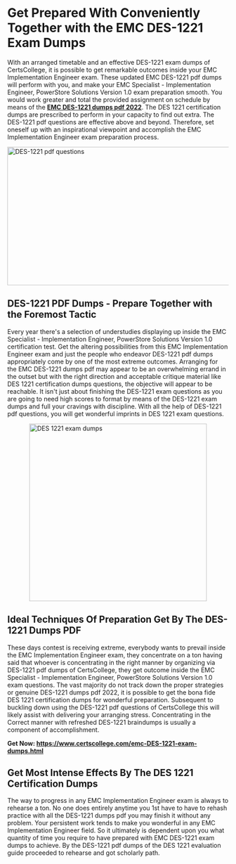 <h1><strong>Get Prepared With Conveniently Together with the EMC DES-1221 Exam Dumps&nbsp;</strong></h1>
<p><span style="font-weight: 400;">With an arranged timetable and an effective  DES-1221 exam dumps of CertsCollege, it is possible to get remarkable outcomes inside your EMC Implementation Engineer exam. These updated EMC DES-1221 pdf dumps will perform with you, and make your EMC Specialist - Implementation Engineer, PowerStore Solutions Version 1.0 exam preparation smooth. You would work greater and total the provided assignment on schedule by means of the <strong><a href="https://www.certscollege.com/emc-DES-1221-exam-dumps.html">EMC DES-1221 dumps pdf 2022</a></strong>. The DES 1221 certification dumps are prescribed to perform in your capacity to find out extra. The  DES-1221 pdf questions are effective above and beyond. Therefore, set oneself up with an inspirational viewpoint and accomplish the EMC Implementation Engineer exam preparation process.&nbsp;</span></p>
<p><span style="font-weight: 400;"><img style="display: block; margin-left: auto; margin-right: auto;" src="https://i.ibb.co/CPDK3ps/Yellow-and-Blue-Initiative-Blog-Banner.png" alt="DES-1221 pdf questions" width="559" height="315" /></span></p>
<h2><strong>DES-1221 PDF Dumps - Prepare Together with the Foremost Tactic</strong></h2>
<p><span style="font-weight: 400;">Every year there's a selection of understudies displaying up inside the EMC Specialist - Implementation Engineer, PowerStore Solutions Version 1.0 certification test. Get the altering possibilities from this EMC Implementation Engineer exam and just the people who endeavor DES-1221 pdf dumps appropriately come by one of the most extreme outcomes. Arranging for the EMC DES-1221 dumps pdf may appear to be an overwhelming errand in the outset but with the right direction and acceptable critique material like DES 1221 certification dumps questions, the objective will appear to be reachable. It isn't just about finishing the DES-1221 exam questions as you are going to need high scores to format by means of the DES-1221 exam dumps and full your cravings with discipline. With all the help of DES-1221 pdf questions, you will get wonderful imprints in DES 1221 exam questions.</span></p>
<p><span style="font-weight: 400;"><a href="https://tinyurl.com/yco6fs83"><img style="display: block; margin-left: auto; margin-right: auto;" src="https://i.ibb.co/9tMrhdY/Teacher-Appreciation-Invitation.png" alt="DES 1221 exam dumps " width="404" height="404" /></a></span></p>
<h2><strong>Ideal Techniques Of Preparation Get By The DES-1221 Dumps PDF</strong></h2>
<p><span style="font-weight: 400;">These days contest is receiving extreme, everybody wants to prevail inside the EMC Implementation Engineer exam, they concentrate on a ton having said that whoever is concentrating in the right manner by organizing via DES-1221 pdf dumps of CertsCollege, they get outcome inside the EMC Specialist - Implementation Engineer, PowerStore Solutions Version 1.0 exam questions. The vast majority do not track down the proper strategies or genuine DES-1221 dumps pdf 2022, it is possible to get the bona fide DES 1221 certification dumps for wonderful preparation. Subsequent to buckling down using the  DES-1221 pdf questions of CertsCollege this will likely assist with delivering your arranging stress. Concentrating in the Correct manner with refreshed DES-1221 braindumps is usually a component of accomplishment.</span></p>
<p><span style="font-weight: 400;"><strong>Get Now: <a href="https://www.certscollege.com/emc-DES-1221-exam-dumps.html">https://www.certscollege.com/emc-DES-1221-exam-dumps.html</a></strong></span></p>
<h2><strong>Get Most Intense Effects By The DES 1221 Certification Dumps</strong></h2>
<p><span style="font-weight: 400;">The way to progress in any EMC Implementation Engineer exam is always to rehearse a ton. No one does entirely anytime you 1st have to have to rehash practice with all the DES-1221 dumps pdf you may finish it without any problem. Your persistent work tends to make you wonderful in any EMC Implementation Engineer field. So it ultimately is dependent upon you what quantity of time you require to have prepared with EMC DES-1221 exam dumps to achieve. By the DES-1221 pdf dumps of the DES 1221 evaluation guide proceeded to rehearse and got scholarly path.</span></p>
